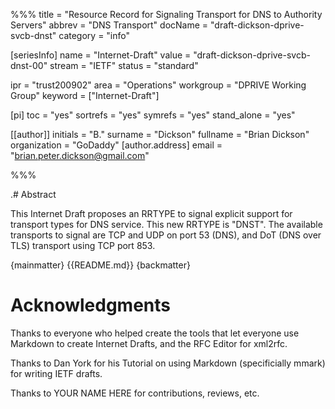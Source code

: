 %%%
title = "Resource Record for Signaling Transport for DNS to Authority Servers"
abbrev = "DNS Transport"
docName = "draft-dickson-dprive-svcb-dnst"
category = "info"

[seriesInfo]
name = "Internet-Draft"
value = "draft-dickson-dprive-svcb-dnst-00"
stream = "IETF"
status = "standard"


ipr = "trust200902"
area = "Operations"
workgroup = "DPRIVE Working Group"
keyword = ["Internet-Draft"]

[pi]
toc = "yes"
sortrefs = "yes"
symrefs = "yes"
stand_alone = "yes"

[[author]]
initials = "B."
surname = "Dickson"
fullname = "Brian Dickson"
organization = "GoDaddy"
  [author.address]
  email = "brian.peter.dickson@gmail.com"

%%%


.# Abstract

This Internet Draft proposes an RRTYPE to signal explicit support for transport types for DNS service. This new RRTYPE is "DNST".
The available transports to signal are TCP and UDP on port 53 (DNS), and DoT (DNS over TLS) transport using TCP port 853.

{mainmatter}
{{README.md}}
{backmatter}


# Acknowledgments

Thanks to everyone who helped create the tools that let everyone use Markdown to create 
Internet Drafts, and the RFC Editor for xml2rfc.

Thanks to Dan York for his Tutorial on using Markdown (specificially mmark) for writing IETF drafts.

Thanks to YOUR NAME HERE for contributions, reviews, etc.
